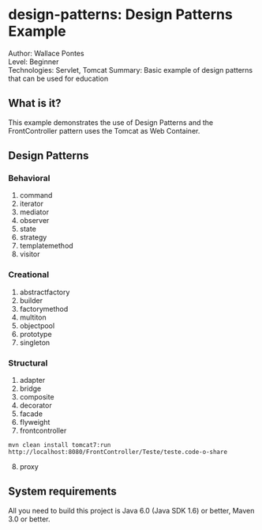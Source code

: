 design-patterns: Design Patterns Example
===============================
Author: Wallace Pontes   
Level: Beginner   
Technologies: Servlet, Tomcat
Summary: Basic example of design patterns that can be used for education   

What is it?
-----------

This example demonstrates the use of Design Patterns and the FrontController pattern uses the Tomcat as Web Container.

Design Patterns
-------------------

### Behavioral

1.  command
2.  iterator
3.  mediator
4.  observer
5.  state
6.  strategy
7.  templatemethod
8.  visitor

### Creational

1.  abstractfactory
2.  builder
3.  factorymethod
4.  multiton
5.  objectpool
6.  prototype
7.  singleton

### Structural

1.  adapter
2.  bridge
3.  composite
4.  decorator
5.  facade
6.  flyweight
7.  frontcontroller

`mvn clean install tomcat7:run`   
`http://localhost:8080/FrontController/Teste/teste.code-o-share` 

8.  proxy


System requirements
-------------------

All you need to build this project is Java 6.0 (Java SDK 1.6) or better, Maven 3.0 or better.
